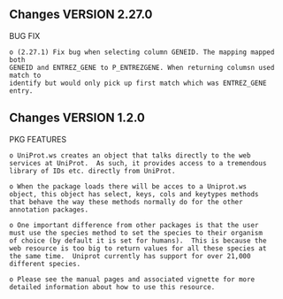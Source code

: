 Changes VERSION 2.27.0
----------------------

BUG FIX

    o (2.27.1) Fix bug when selecting column GENEID. The mapping mapped both
    GENEID and ENTREZ_GENE to P_ENTREZGENE. When returning columsn used match to
    identify but would only pick up first match which was ENTREZ_GENE entry.


Changes VERSION 1.2.0
--------------------

PKG FEATURES

    o UniProt.ws creates an object that talks directly to the web
    services at UniProt.  As such, it provides access to a tremendous
    library of IDs etc. directly from UniProt.

    o When the package loads there will be acces to a Uniprot.ws
    object, this object has select, keys, cols and keytypes methods
    that behave the way these methods normally do for the other
    annotation packages.  

    o One important difference from other packages is that the user
    must use the species method to set the species to their organism
    of choice (by default it is set for humans).  This is because the
    web resource is too big to return values for all these species at
    the same time.  Uniprot currently has support for over 21,000
    different species.  

    o Please see the manual pages and associated vignette for more
    detailed information about how to use this resource.


